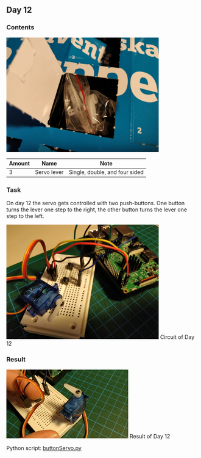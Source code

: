 ## Day 12

### Contents
![Content of Day 12](assets/IMG_20171212_070349.jpg)

Amount | Name | Note
--- | --- | ---
3 | Servo lever | Single, double, and four sided

### Task
On day 12 the servo gets controlled with two push-buttons.
One button turns the lever one step to the right, the other button turns the lever one step to the left.

![Circuit of Day 12](assets/IMG_20171212_071430.jpg)
Circuit of Day 12

### Result
![Result of Day 12](assets/day12_buttonServo.gif)
Result of Day 12

Python script: [buttonServo.py](buttonServo.py)
